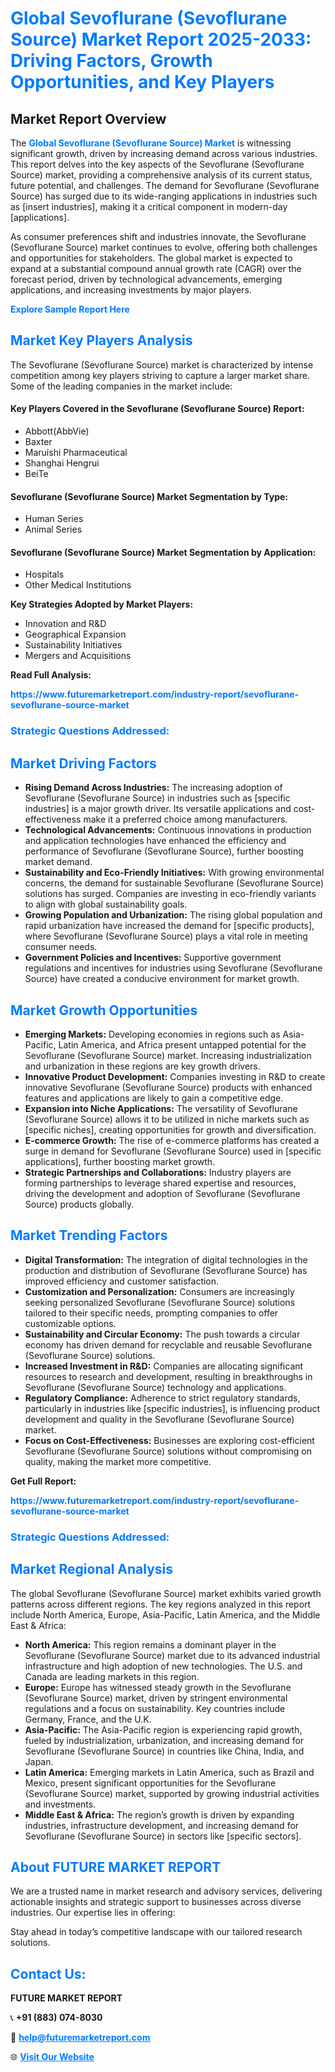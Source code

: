 <h1 style="color: #007BFF;">Global Sevoflurane (Sevoflurane Source) Market Report 2025-2033: Driving Factors, Growth Opportunities, and Key Players</h1>

<section id="overview">
<h2>Market Report Overview</h2>
<p>The <a href="https://www.futuremarketreport.com/industry-report/sevoflurane-sevoflurane-source-market" style="color: #007BFF; text-decoration: none;"><strong>Global Sevoflurane (Sevoflurane Source) Market</strong></a> is witnessing significant growth, driven by increasing demand across various industries. This report delves into the key aspects of the Sevoflurane (Sevoflurane Source) market, providing a comprehensive analysis of its current status, future potential, and challenges. The demand for Sevoflurane (Sevoflurane Source) has surged due to its wide-ranging applications in industries such as [insert industries], making it a critical component in modern-day [applications].</p>
<p>As consumer preferences shift and industries innovate, the Sevoflurane (Sevoflurane Source) market continues to evolve, offering both challenges and opportunities for stakeholders. The global market is expected to expand at a substantial compound annual growth rate (CAGR) over the forecast period, driven by technological advancements, emerging applications, and increasing investments by major players.</p>
</section>

<section id="overview">
<p><a href="https://www.futuremarketreport.com/request-sample/reportId=106170" style="color: #007BFF; text-decoration: none;"><strong>Explore Sample Report Here</strong></a></p>
</section>

<section id="key-players">
<h2 style="color: #007BFF;">Market Key Players Analysis</h2>
<p>The Sevoflurane (Sevoflurane Source) market is characterized by intense competition among key players striving to capture a larger market share. Some of the leading companies in the market include:</p>
<h4>Key Players Covered in the Sevoflurane (Sevoflurane Source) Report:</h4>
<ul><li>Abbott(AbbVie)</li><li>Baxter</li><li>Maruishi Pharmaceutical</li><li>Shanghai Hengrui</li><li>BeiTe</li></ul>
<h4>Sevoflurane (Sevoflurane Source) Market Segmentation by Type:</h4>
<ul><li>Human Series</li><li>Animal Series</li></ul>

<h4>Sevoflurane (Sevoflurane Source) Market Segmentation by Application:</h4>
<ul><li>Hospitals</li><li>Other Medical Institutions</li></ul>
<p><strong>Key Strategies Adopted by Market Players:</strong></p>
<ul>
<li>Innovation and R&D</li>
<li>Geographical Expansion</li>
<li>Sustainability Initiatives</li>
<li>Mergers and Acquisitions</li>
</ul>
</section>

<section>
<p><strong>Read Full Analysis: </strong></p><a href="https://www.futuremarketreport.com/industry-report/sevoflurane-sevoflurane-source-market" style="color: #007BFF; text-decoration: none;"><strong>https://www.futuremarketreport.com/industry-report/sevoflurane-sevoflurane-source-market</strong></a>
<h3 style="color: #007BFF;">Strategic Questions Addressed:</h3>
</section>

<section id="driving-factors">
<h2 style="color: #007BFF;">Market Driving Factors</h2>
<ul>
<li><strong>Rising Demand Across Industries:</strong> The increasing adoption of Sevoflurane (Sevoflurane Source) in industries such as [specific industries] is a major growth driver. Its versatile applications and cost-effectiveness make it a preferred choice among manufacturers.</li>
<li><strong>Technological Advancements:</strong> Continuous innovations in production and application technologies have enhanced the efficiency and performance of Sevoflurane (Sevoflurane Source), further boosting market demand.</li>
<li><strong>Sustainability and Eco-Friendly Initiatives:</strong> With growing environmental concerns, the demand for sustainable Sevoflurane (Sevoflurane Source) solutions has surged. Companies are investing in eco-friendly variants to align with global sustainability goals.</li>
<li><strong>Growing Population and Urbanization:</strong> The rising global population and rapid urbanization have increased the demand for [specific products], where Sevoflurane (Sevoflurane Source) plays a vital role in meeting consumer needs.</li>
<li><strong>Government Policies and Incentives:</strong> Supportive government regulations and incentives for industries using Sevoflurane (Sevoflurane Source) have created a conducive environment for market growth.</li>
</ul>
</section>

<section id="growth-opportunities">
<h2 style="color: #007BFF;">Market Growth Opportunities</h2>
<ul>
<li><strong>Emerging Markets:</strong> Developing economies in regions such as Asia-Pacific, Latin America, and Africa present untapped potential for the Sevoflurane (Sevoflurane Source) market. Increasing industrialization and urbanization in these regions are key growth drivers.</li>
<li><strong>Innovative Product Development:</strong> Companies investing in R&D to create innovative Sevoflurane (Sevoflurane Source) products with enhanced features and applications are likely to gain a competitive edge.</li>
<li><strong>Expansion into Niche Applications:</strong> The versatility of Sevoflurane (Sevoflurane Source) allows it to be utilized in niche markets such as [specific niches], creating opportunities for growth and diversification.</li>
<li><strong>E-commerce Growth:</strong> The rise of e-commerce platforms has created a surge in demand for Sevoflurane (Sevoflurane Source) used in [specific applications], further boosting market growth.</li>
<li><strong>Strategic Partnerships and Collaborations:</strong> Industry players are forming partnerships to leverage shared expertise and resources, driving the development and adoption of Sevoflurane (Sevoflurane Source) products globally.</li>
</ul>
</section>

<section id="trending-factors">
<h2 style="color: #007BFF;">Market Trending Factors</h2>
<ul>
<li><strong>Digital Transformation:</strong> The integration of digital technologies in the production and distribution of Sevoflurane (Sevoflurane Source) has improved efficiency and customer satisfaction.</li>
<li><strong>Customization and Personalization:</strong> Consumers are increasingly seeking personalized Sevoflurane (Sevoflurane Source) solutions tailored to their specific needs, prompting companies to offer customizable options.</li>
<li><strong>Sustainability and Circular Economy:</strong> The push towards a circular economy has driven demand for recyclable and reusable Sevoflurane (Sevoflurane Source) solutions.</li>
<li><strong>Increased Investment in R&D:</strong> Companies are allocating significant resources to research and development, resulting in breakthroughs in Sevoflurane (Sevoflurane Source) technology and applications.</li>
<li><strong>Regulatory Compliance:</strong> Adherence to strict regulatory standards, particularly in industries like [specific industries], is influencing product development and quality in the Sevoflurane (Sevoflurane Source) market.</li>
<li><strong>Focus on Cost-Effectiveness:</strong> Businesses are exploring cost-efficient Sevoflurane (Sevoflurane Source) solutions without compromising on quality, making the market more competitive.</li>
</ul>
</section>

<section>
<p><strong>Get Full Report: </strong></p><a href="https://www.futuremarketreport.com/industry-report/sevoflurane-sevoflurane-source-market" style="color: #007BFF; text-decoration: none;"><strong>https://www.futuremarketreport.com/industry-report/sevoflurane-sevoflurane-source-market</strong></a>
<h3 style="color: #007BFF;">Strategic Questions Addressed:</h3>
</section>


<section id="regional-analysis">
<h2 style="color: #007BFF;">Market Regional Analysis</h2>
<p>The global Sevoflurane (Sevoflurane Source) market exhibits varied growth patterns across different regions. The key regions analyzed in this report include North America, Europe, Asia-Pacific, Latin America, and the Middle East & Africa:</p>
<ul>
<li><strong>North America:</strong> This region remains a dominant player in the Sevoflurane (Sevoflurane Source) market due to its advanced industrial infrastructure and high adoption of new technologies. The U.S. and Canada are leading markets in this region.</li>
<li><strong>Europe:</strong> Europe has witnessed steady growth in the Sevoflurane (Sevoflurane Source) market, driven by stringent environmental regulations and a focus on sustainability. Key countries include Germany, France, and the U.K.</li>
<li><strong>Asia-Pacific:</strong> The Asia-Pacific region is experiencing rapid growth, fueled by industrialization, urbanization, and increasing demand for Sevoflurane (Sevoflurane Source) in countries like China, India, and Japan.</li>
<li><strong>Latin America:</strong> Emerging markets in Latin America, such as Brazil and Mexico, present significant opportunities for the Sevoflurane (Sevoflurane Source) market, supported by growing industrial activities and investments.</li>
<li><strong>Middle East & Africa:</strong> The region’s growth is driven by expanding industries, infrastructure development, and increasing demand for Sevoflurane (Sevoflurane Source) in sectors like [specific sectors].</li>
</ul>
</section>

<footer>
<h2 style="color: #007BFF;">About FUTURE MARKET REPORT</h2>
<p>We are a trusted name in market research and advisory services, delivering actionable insights and strategic support to businesses across diverse industries. Our expertise lies in offering:</p>

<p>Stay ahead in today’s competitive landscape with our tailored research solutions.</p>

<h2 style="color: #007BFF;">Contact Us:</h2>
<p><strong>FUTURE MARKET REPORT</strong></p>
<p>📞 <strong>+91 (883) 074-8030</strong></p>
<p>📧 <strong><a href="mailto:help@futuremarketreport.com" style="color: #007BFF;">help@futuremarketreport.com</a></strong></p>
<p>🌐 <strong><a href="https://www.futuremarketreport.com/" style="color: #007BFF;">Visit Our Website</a></strong></p>
</footer>
